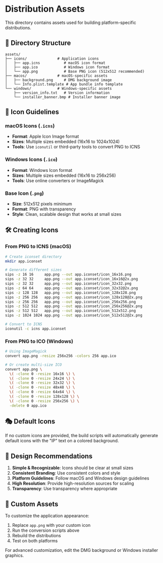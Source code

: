 # Distribution Assets

This directory contains assets used for building platform-specific distributions.

## 📁 Directory Structure

```
assets/
├── icons/              # Application icons
│   ├── app.icns           # macOS icon format
│   ├── app.ico            # Windows icon format
│   └── app.png            # Base PNG icon (512x512 recommended)
├── macos/              # macOS-specific assets
│   ├── background.png     # DMG background image
│   └── Info.plist.template # App bundle info template
└── windows/            # Windows-specific assets
    ├── version_info.txt   # Version information
    └── installer_banner.bmp # Installer banner image
```

## 🎨 Icon Guidelines

### macOS Icons (`.icns`)
- **Format**: Apple Icon Image format
- **Sizes**: Multiple sizes embedded (16x16 to 1024x1024)
- **Tools**: Use `iconutil` or third-party tools to convert PNG to ICNS

### Windows Icons (`.ico`)
- **Format**: Windows Icon format
- **Sizes**: Multiple sizes embedded (16x16 to 256x256)
- **Tools**: Use online converters or ImageMagick

### Base Icon (`.png`)
- **Size**: 512x512 pixels minimum
- **Format**: PNG with transparency
- **Style**: Clean, scalable design that works at small sizes

## 🛠️ Creating Icons

### From PNG to ICNS (macOS)
```bash
# Create iconset directory
mkdir app.iconset

# Generate different sizes
sips -z 16 16     app.png --out app.iconset/icon_16x16.png
sips -z 32 32     app.png --out app.iconset/icon_16x16@2x.png
sips -z 32 32     app.png --out app.iconset/icon_32x32.png
sips -z 64 64     app.png --out app.iconset/icon_32x32@2x.png
sips -z 128 128   app.png --out app.iconset/icon_128x128.png
sips -z 256 256   app.png --out app.iconset/icon_128x128@2x.png
sips -z 256 256   app.png --out app.iconset/icon_256x256.png
sips -z 512 512   app.png --out app.iconset/icon_256x256@2x.png
sips -z 512 512   app.png --out app.iconset/icon_512x512.png
sips -z 1024 1024 app.png --out app.iconset/icon_512x512@2x.png

# Convert to ICNS
iconutil -c icns app.iconset
```

### From PNG to ICO (Windows)
```bash
# Using ImageMagick
convert app.png -resize 256x256 -colors 256 app.ico

# Or create multi-size ICO
convert app.png \
  \( -clone 0 -resize 16x16 \) \
  \( -clone 0 -resize 24x24 \) \
  \( -clone 0 -resize 32x32 \) \
  \( -clone 0 -resize 48x48 \) \
  \( -clone 0 -resize 64x64 \) \
  \( -clone 0 -resize 128x128 \) \
  \( -clone 0 -resize 256x256 \) \
  -delete 0 app.ico
```

## 🎭 Default Icons

If no custom icons are provided, the build scripts will automatically generate default icons with the "IP" text on a colored background.

## 📱 Design Recommendations

1. **Simple & Recognizable**: Icons should be clear at small sizes
2. **Consistent Branding**: Use consistent colors and style
3. **Platform Guidelines**: Follow macOS and Windows design guidelines
4. **High Resolution**: Provide high-resolution sources for scaling
5. **Transparency**: Use transparency where appropriate

## 🔧 Custom Assets

To customize the application appearance:

1. Replace `app.png` with your custom icon
2. Run the conversion scripts above
3. Rebuild the distributions
4. Test on both platforms

For advanced customization, edit the DMG background or Windows installer graphics.